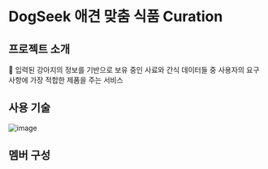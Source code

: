 # DogSeek 애견 맞춤 식품 Curation

## 프로젝트 소개
💒 입력된 강아지의 정보를 기반으로 보유 중인 사료와 간식 데이터들 중 사용자의 요구사항에 가장 적합한 제품을 주는 서비스
<br>

## 사용 기술
![image](https://github.com/Dogpamines/DogSeek/assets/155221216/320fc317-22c5-4245-838a-134807197756)

## 멤버 구성
